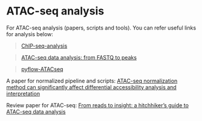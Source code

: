 # ATAC-seq analysis
For ATAC-seq analysis (papers, scripts and tools). You can refer useful links for analysis below:
>[ChIP-seq-analysis](https://github.com/crazyhottommy/ChIP-seq-analysis)

>[ATAC-seq data analysis: from FASTQ to peaks](https://yiweiniu.github.io/blog/2019/03/ATAC-seq-data-analysis-from-FASTQ-to-peaks/)

>[pyflow-ATACseq](https://github.com/crazyhottommy/pyflow-ATACseq)


A paper for normalized pipeline and scripts: [ATAC-seq normalization method can significantly affect differential accessibility analysis and interpretation](https://epigeneticsandchromatin.biomedcentral.com/articles/10.1186/s13072-020-00342-y)

Review paper for ATAC-seq: [From reads to insight: a hitchhiker’s guide to ATAC-seq data analysis](https://genomebiology.biomedcentral.com/articles/10.1186/s13059-020-1929-3#Fig1)

